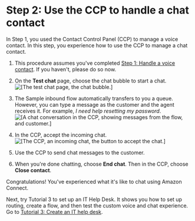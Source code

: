 # Step 2: Use the CCP to handle a chat contact<a name="tutorial1-test-2"></a>

In Step 1, you used the Contact Control Panel \(CCP\) to manage a voice contact\. In this step, you experience how to use the CCP to manage a chat contact\. 

1. This procedure assumes you've completed [Step 1: Handle a voice contact](tutorial1-explore-voice.md)\. If you haven't, please do so now\.

1. On the **Test chat** page, choose the chat bubble to start a chat\.  
![\[The test chat page, the chat bubble.\]](http://docs.aws.amazon.com/connect/latest/adminguide/images/tutorial1-chat-bubble.png)

1. The Sample inbound flow automatically transfers to you a queue\. However, you can type a message as the customer and the agent receives it\. For example, *I need help resetting my password*\.  
![\[A chat conversation in the CCP, showing messages from the flow, and customer.\]](http://docs.aws.amazon.com/connect/latest/adminguide/images/tutorial1-start-chat.png)

1. In the CCP, accept the incoming chat\.   
![\[The CCP, an incoming chat, the button to accept the chat.\]](http://docs.aws.amazon.com/connect/latest/adminguide/images/tutorial1-accept-chat.png)

1. Use the CCP to send chat messages to the customer\. 

1. When you're done chatting, choose **End chat**\. Then in the CCP, choose **Close contact**\.

Congratulations\! You've experienced what it's like to chat using Amazon Connect\. 

Next, try Tutorial 3 to set up an IT Help Desk\. It shows you how to set up routing, create a flow, and then test the custom voice and chat experience\. Go to [Tutorial 3: Create an IT help desk](tutorial1-create-helpdesk.md)\.